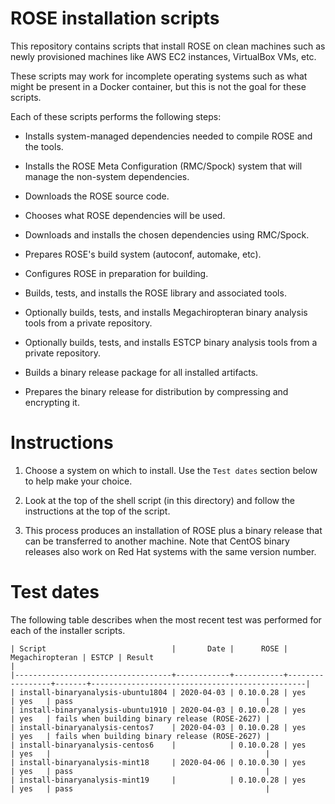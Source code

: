 # ROSE installation scripts

This repository contains scripts that install ROSE on clean machines
such as newly provisioned machines like AWS EC2 instances, VirtualBox
VMs, etc.

These scripts may work for incomplete operating systems such as what
might be present in a Docker container, but this is not the goal for
these scripts.

Each of these scripts performs the following steps:

* Installs system-managed dependencies needed to compile ROSE and the
  tools.
  
* Installs the ROSE Meta Configuration (RMC/Spock) system that will
  manage the non-system dependencies.
  
* Downloads the ROSE source code.

* Chooses what ROSE dependencies will be used.

* Downloads and installs the chosen dependencies using RMC/Spock.

* Prepares ROSE's build system (autoconf, automake, etc).

* Configures ROSE in preparation for building.

* Builds, tests, and installs the ROSE library and associated tools.

* Optionally builds, tests, and installs Megachiropteran binary
  analysis tools from a private repository.
  
* Optionally builds, tests, and installs ESTCP binary analysis tools
  from a private repository.
  
* Builds a binary release package for all installed artifacts.

* Prepares the binary release for distribution by compressing and
  encrypting it.
  
# Instructions

1. Choose a system on which to install. Use the `Test dates` section
   below to help make your choice.

2. Look at the top of the shell script (in this directory) and follow
   the instructions at the top of the script.

3. This process produces an installation of ROSE plus a binary release
   that can be transferred to another machine.  Note that CentOS
   binary releases also work on Red Hat systems with the same version
   number.

# Test dates

The following table describes when the most recent test was performed
for each of the installer scripts.

	| Script                            |       Date |      ROSE | Megachiropteran | ESTCP | Result                                         |
	|-----------------------------------+------------+-----------+-----------------+-------+------------------------------------------------|
	| install-binaryanalysis-ubuntu1804 | 2020-04-03 | 0.10.0.28 | yes             | yes   | pass                                           |
	| install-binaryanalysis-ubuntu1910 | 2020-04-03 | 0.10.0.28 | yes             | yes   | fails when building binary release (ROSE-2627) |
	| install-binaryanalysis-centos7    | 2020-04-03 | 0.10.0.28 | yes             | yes   | fails when building binary release (ROSE-2627) |
	| install-binaryanalysis-centos6    |            | 0.10.0.28 | yes             | yes   |                                                |
	| install-binaryanalysis-mint18     | 2020-04-06 | 0.10.0.30 | yes             | yes   | pass                                           |
    | install-binaryanalysis-mint19     |            | 0.10.0.28 | yes             | yes   | pass                                           |

